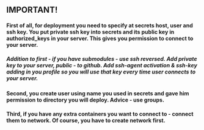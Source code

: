 ## IMPORTANT!

#### First of all, for deployment you need to specify at secrets host, user and ssh key. You put private ssh key into secrets and its public key in authorized_keys in your server. This gives you permission to connect to your server.
##### Addition to first - if you have submodules - use ssh reversed. Add private key to your server, public - to github. Add ssh-agent activation & ssh-key adding in you profile so you will use that key every time user connects to your server.

#### Second, you create user using name you used in secrets and gave him permission to directory you will deploy. Advice - use groups.

#### Third, if you have any extra containers you want to connect to - connect them to network. Of course, you have to create network first.
